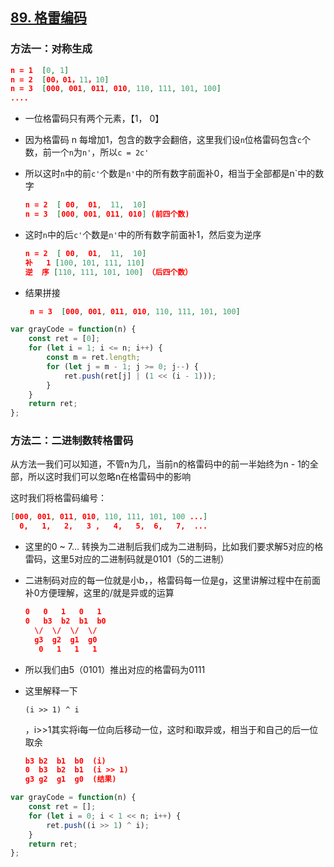 ## [89. 格雷编码](https://leetcode-cn.com/problems/gray-code/)

### 方法一：对称生成

```json
n = 1  [0, 1]
n = 2  [00，01，11，10]
n = 3  [000, 001, 011, 010, 110, 111, 101, 100]
....
```

- 一位格雷码只有两个元素，【1， 0】

- 因为格雷码 n 每增加1，包含的数字会翻倍，这里我们设`n`位格雷码包含`c`个数，前一个`n`为`n'`，所以`c = 2c'`

- 所以这时`n`中的前`c'`个数是`n'`中的所有数字前面补0，相当于全部都是n`中的数字

  ```json
  n = 2  [ 00,  01,  11,  10] 
  n = 3  [000, 001, 011, 010] (前四个数)
  ```

- 这时`n`中的后`c'`个数是`n'`中的所有数字前面补1，然后变为逆序

  ```json
  n = 2  [ 00,  01,  11,  10] 
  补   1 [100, 101, 111, 110] 
  逆  序 [110, 111, 101, 100] （后四个数）
  ```

- 结果拼接

  ```json
   n = 3  [000, 001, 011, 010, 110, 111, 101, 100]
  ```

```js
var grayCode = function(n) {
    const ret = [0];
    for (let i = 1; i <= n; i++) {
        const m = ret.length;
        for (let j = m - 1; j >= 0; j--) {
            ret.push(ret[j] | (1 << (i - 1)));
        }
    }
    return ret;
};
```

### 方法二：二进制数转格雷码

从方法一我们可以知道，不管n为几，当前n的格雷码中的前一半始终为n - 1的全部，所以这时我们可以忽略n在格雷码中的影响

这时我们将格雷码编号：

```json
[000, 001, 011, 010, 110, 111, 101, 100 ...]
  0,   1,   2,   3 ,   4,   5,  6,   7,  ...
```

- 这里的0 ~ 7... 转换为二进制后我们成为二进制码，比如我们要求解5对应的格雷码，这里5对应的二进制码就是0101（5的二进制）

- 二进制码对应的每一位就是小b，，格雷码每一位是g，这里讲解过程中在前面补0方便理解，这里的\/就是异或的运算

  ```json
  0   0   1   0   1
  0   b3  b2  b1  b0
    \/  \/  \/  \/ 
    g3  g2  g1  g0
     0   1   1   1
  ```

- 所以我们由5（0101）推出对应的格雷码为0111

- 这里解释一下

  ```
  (i >> 1) ^ i
  ```

  ，i>>1其实将i每一位向后移动一位，这时和i取异或，相当于和自己的后一位取余

  ```json
  b3 b2  b1  b0  (i)
  0  b3  b2  b1  (i >> 1)
  g3 g2  g1  g0  (结果) 
  ```

```js
var grayCode = function(n) {
    const ret = [];
    for (let i = 0; i < 1 << n; i++) {
        ret.push((i >> 1) ^ i);
    }
    return ret;
};
```

